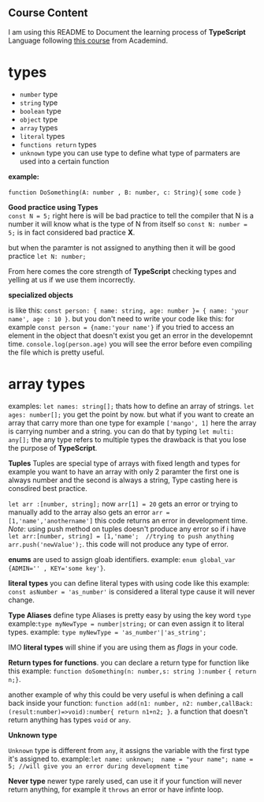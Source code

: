 ## Course Content 
I am using this README to Document the learning process of <b>TypeScript</b> Language following [this course](https://www.youtube.com/watch?v=BwuLxPH8IDs) from Academind.
# types 

- `number` type
- `string` type
- `boolean` type
- `object` type
- `array` types
- `literal` types 
- `functions return` types
- `unknown` type 
you can use type to define what type of parmaters are used into a certain function 

<b>example:</b> 

`function DoSomething(A: number , B: number, c: String){`
  `some code`
`}`

<b>Good practice using Types</b><br>
`const N = 5;` right here is will be bad practice to tell the compiler that N is a number it will know what is the type of N from itself so `const N: number = 5;` is in fact considered bad practice <b>X</b>.

but when the paramter is not assigned to anything then it will be good practice `let N: number;` 

From here comes the core strength of <b>TypeScript</b>
checking types and yelling at us if we use them incorrectly.


<b>specialized objects</b> <br>

is like this:
`const person: {
    name: string,
    age: number
}= {
    name: 'your name',
    age : 10
}`.
but you don't need to write your code like this: 
for example `const person = {name:'your name'}` if you tried to access an element in the object that doesn't exist you get an error in the developemnt time.
`console.log(person.age)` you will see the error before even compiling the file which is pretty useful. 

# array types 

examples:
`let names: string[];` thats how to define an array of strings.
`let ages: number[];` you get the point by now. 
but what if you want to create an array that carry more than one type for example `['mango', 1]` here the array is carrying number and a string. you can do that by typing 
`let multi: any[];` the any type refers to multiple types the drawback is that you lose the purpose of <b>TypeScript</b>.


<b>Tuples</b>
Tuples are special type of arrays with fixed length and types for example you want to have an array with only 2 paramter the first one is always number and the second is always a string, Type casting here is consdired best practice.

`let arr :[number, string];` 
now `arr[1] = 20` gets an error or trying to manually add to the array also gets an error `arr = [1,'name','anothername']` this code returns an error in development time. 
*Note*: using push method on tuples doesn't produce any error so if i have `let arr:[number, string] = [1,'name'; 
//trying to push anything arr.push('newValue');`.
this code will not produce any type of error.

<b>enums</b>
are used to assign gloab identifiers.
example: 
`enum global_var {ADMIN='' , KEY='some key'}`. 


<b>literal types</b>
you can define literal types with using code like this
example: `const asNumber = 'as_number'` is considered a literal type cause it will never change. 

<b>Type Aliases</b>
define type Aliases is pretty easy by using the key word `type`
example:`type myNewType = number|string;` 
or can even assign it to literal types.
example: `type myNewType = 'as_number'|'as_string';`

IMO <b>literal types</b> will shine if you are using them as *flags* in your code.

<b>Return types for functions</b>.
you can declare a return type for function like this
example:
`function doSomething(n: number,s: string ):number`
`{ return n;}`.

another example of why this could be very useful is when defining a call back inside your function:
`function add(n1: number, n2: number,callBack: (result:number)=>void):number{
  return n1+n2;
}`.
a function that doesn't return anything has types `void` or `any`.

<b>Unknown type</b> 

`Unknown` type is different from `any`, it assigns the variable with the first type it's assigned to.
example:`let name: unknown; 
name = "your name";
name = 5; //will give you an error during development time` 

<b>Never type</b>
newer type rarely used, can use it if your function will never return anything, for example it `throws` an error or have infinte loop.